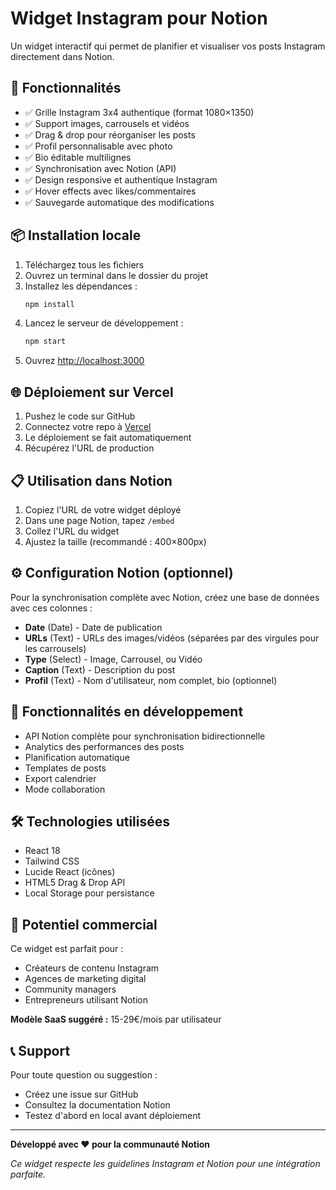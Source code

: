# Widget Instagram pour Notion

Un widget interactif qui permet de planifier et visualiser vos posts Instagram directement dans Notion.

## 🚀 Fonctionnalités

- ✅ Grille Instagram 3x4 authentique (format 1080×1350)
- ✅ Support images, carrousels et vidéos
- ✅ Drag & drop pour réorganiser les posts
- ✅ Profil personnalisable avec photo
- ✅ Bio éditable multilignes
- ✅ Synchronisation avec Notion (API)
- ✅ Design responsive et authentique Instagram
- ✅ Hover effects avec likes/commentaires
- ✅ Sauvegarde automatique des modifications

## 📦 Installation locale

1. Téléchargez tous les fichiers
2. Ouvrez un terminal dans le dossier du projet
3. Installez les dépendances :
   ```bash
   npm install
   ```
4. Lancez le serveur de développement :
   ```bash
   npm start
   ```
5. Ouvrez [http://localhost:3000](http://localhost:3000)

## 🌐 Déploiement sur Vercel

1. Pushez le code sur GitHub
2. Connectez votre repo à [Vercel](https://vercel.com)
3. Le déploiement se fait automatiquement
4. Récupérez l'URL de production

## 📋 Utilisation dans Notion

1. Copiez l'URL de votre widget déployé
2. Dans une page Notion, tapez `/embed`
3. Collez l'URL du widget
4. Ajustez la taille (recommandé : 400×800px)

## ⚙️ Configuration Notion (optionnel)

Pour la synchronisation complète avec Notion, créez une base de données avec ces colonnes :

- **Date** (Date) - Date de publication
- **URLs** (Text) - URLs des images/vidéos (séparées par des virgules pour les carrousels)
- **Type** (Select) - Image, Carrousel, ou Vidéo
- **Caption** (Text) - Description du post
- **Profil** (Text) - Nom d'utilisateur, nom complet, bio (optionnel)

## 🎯 Fonctionnalités en développement

- API Notion complète pour synchronisation bidirectionnelle
- Analytics des performances des posts
- Planification automatique
- Templates de posts
- Export calendrier
- Mode collaboration

## 🛠️ Technologies utilisées

- React 18
- Tailwind CSS
- Lucide React (icônes)
- HTML5 Drag & Drop API
- Local Storage pour persistance

## 🚀 Potentiel commercial

Ce widget est parfait pour :
- Créateurs de contenu Instagram
- Agences de marketing digital  
- Community managers
- Entrepreneurs utilisant Notion

**Modèle SaaS suggéré :** 15-29€/mois par utilisateur

## 📞 Support

Pour toute question ou suggestion :
- Créez une issue sur GitHub
- Consultez la documentation Notion
- Testez d'abord en local avant déploiement

---

**Développé avec ❤️ pour la communauté Notion**

*Ce widget respecte les guidelines Instagram et Notion pour une intégration parfaite.*